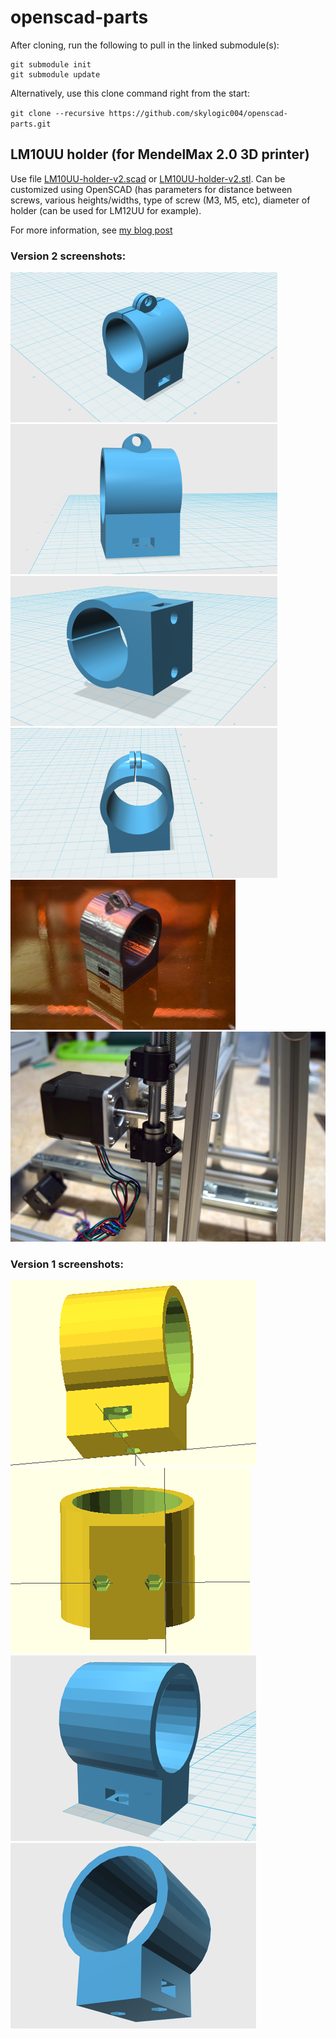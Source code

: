 # openscad-parts

After cloning, run the following to pull in the linked submodule(s):

```
git submodule init
git submodule update
```

Alternatively, use this clone command right from the start:

`git clone --recursive https://github.com/skylogic004/openscad-parts.git`

## LM10UU holder (for MendelMax 2.0 3D printer)
Use file [LM10UU-holder-v2.scad](LM10UU-holder.scad) or [LM10UU-holder-v2.stl](LM10UU-holder.stl).
Can be customized using OpenSCAD (has parameters for distance between screws, various heights/widths, type of screw (M3, M5, etc), diameter of holder (can be used for LM12UU for example).

For more information, see [my blog post](http://projects.skylogic.ca/blog/?p=168)

### Version 2 screenshots:

![LM10UU holder MM2](images/LM10UU-holder-v2-view1.png)
![LM10UU holder MM2](images/LM10UU-holder-v2-view2.png)
![LM10UU holder MM2](images/LM10UU-holder-v2-view3.png)
![LM10UU holder MM2](images/LM10UU-holder-v2-view4.png)
![LM10UU holder MM2](images/LM10UU-holder-v2-photo1.jpg)
![LM10UU holder MM2](images/LM10UU-holder-v2-photo2.jpg)

### Version 1 screenshots:

![LM10UU holder MM2 OpenSCAD](images/LM10UU-holder-view2.png)
![LM10UU holder MM2 OpenSCAD](images/LM10UU-holder-view3.png)
![LM10UU holder MM2 STL](images/LM10UU-holder-view4.png)
![LM10UU holder MM2 STL](images/LM10UU-holder-view5.png)

